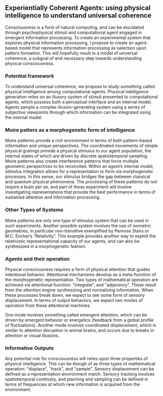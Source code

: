 ## Experientially Coherent Agents: using physical intelligence to understand universal coherence
 
Consciousness is a form of natural computing, and can be elucidated through psychophysical stimuli and computational agent engaged in  emergent information processing. To create an experimental system that explores physical information processing, I propose to create an agent-based model that represents information processing as selection upon pattern formation. This will hopefully result in a model of universal coherence, a subgoal of and necessary step towards understanding physical consciousness.

### Potential framework
To understand universal coherence, we propose to study something called physical intelligence among computational agents. Physical intelligence generation relies on an illusory system of stimuli presented to computational agents, which possess both a perceptual interface and an internal model. Agents sample a complex illusion-generating system using a series of subjective viewpoints through which information can be integrated using the internal model. 

### Moire patters as a morphogenetic form of intelligence
Moire patterns provide a rich environment in terms of both pattern-based information and unique perspectives. The coordinated movements of simple physical gratings provide a physical stimulus to our agent population, the internal states of which are driven by discrete spatiotemporal sampling. Moire patterns also create interference patterns that force multiple geometric perspectives to be reconciled. Within an agent’s internal model, stimulus integration allows for a representation to form via morphogenetic processes. In this sense, our stimulus bridges the gap between classical and quantum physical phenomena. The processing of these patterns do not require a brain per se, and part of these experiment will involve investigating representations that provide the best performance in terms of sustained attention and information processing.

### Other Types of Systems
Moire patterns are only one type of stimulus system that can be used in such experiments. Another possible system involves the use of isometric geometries, in particular non-transitive exemplified by Penrose Stairs or M.C. Escher’s “Relativity”. This example provides another way to exploit the relativistic representational capacity of our agents, and can also be synthesized in a morphogenetic fashion.

### Agents and their operation
Physical consciousness requires a form of physical attention that guides intentional behavior. Attentional mechanisms develop as a meta-function of the morphogenetic representation. Two types of mathematical operation are achieved via attentional function: "integrate", and "adjacency". These result from the attention engine synthesizing and normalizing information. When these processes break down, we expect to see some form of sensory displacement. In terms of output behaviors, we expect two modes of operation from these attentional machines.

One mode involves something called emergent attention, which can be driven by emergent behavior or energetics (feedback from a global profile of fluctuations). Another mode involves coordinated displacement, which is similar to attention disruption in animal brains, and occurs due to breaks in attention or visual illusions.

### Informative Outputs
Any potential role for consciousness will relies upon three properties of physical intelligence. This can be though of as three types of mathematical operation: "displace", "track", and "sample". Sensory displacement can be defined as a representation-environment match. Sensory tracking involves spatiotemporal continuity, and planning and sampling can be defined in terms of frequencies at which new information is acquired from the environment.
